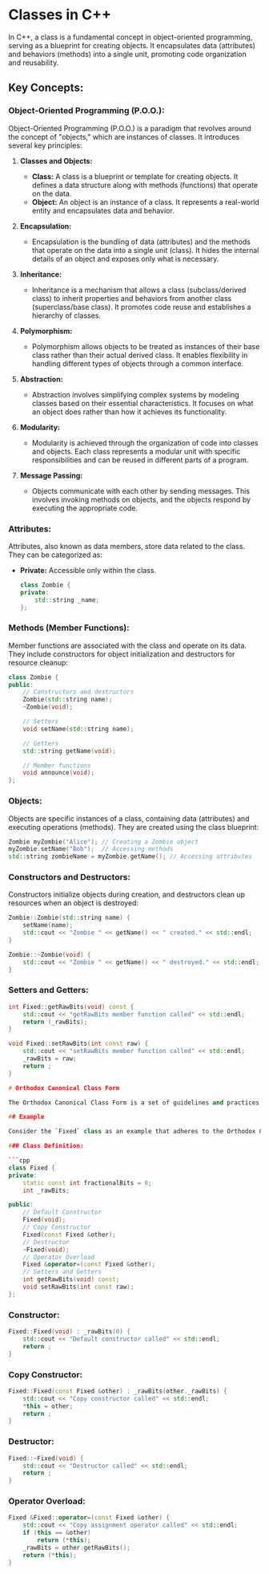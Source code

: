 # Classes in C++

In C++, a class is a fundamental concept in object-oriented programming, serving as a blueprint for creating objects. It encapsulates data (attributes) and behaviors (methods) into a single unit, promoting code organization and reusability.

## Key Concepts:

### Object-Oriented Programming (P.O.O.):

Object-Oriented Programming (P.O.O.) is a paradigm that revolves around the concept of "objects," which are instances of classes. It introduces several key principles:

1. **Classes and Objects:**
   - **Class:** A class is a blueprint or template for creating objects. It defines a data structure along with methods (functions) that operate on the data.
   - **Object:** An object is an instance of a class. It represents a real-world entity and encapsulates data and behavior.

2. **Encapsulation:**
   - Encapsulation is the bundling of data (attributes) and the methods that operate on the data into a single unit (class). It hides the internal details of an object and exposes only what is necessary.

3. **Inheritance:**
   - Inheritance is a mechanism that allows a class (subclass/derived class) to inherit properties and behaviors from another class (superclass/base class). It promotes code reuse and establishes a hierarchy of classes.

4. **Polymorphism:**
   - Polymorphism allows objects to be treated as instances of their base class rather than their actual derived class. It enables flexibility in handling different types of objects through a common interface.

5. **Abstraction:**
   - Abstraction involves simplifying complex systems by modeling classes based on their essential characteristics. It focuses on what an object does rather than how it achieves its functionality.

6. **Modularity:**
   - Modularity is achieved through the organization of code into classes and objects. Each class represents a modular unit with specific responsibilities and can be reused in different parts of a program.

7. **Message Passing:**
   - Objects communicate with each other by sending messages. This involves invoking methods on objects, and the objects respond by executing the appropriate code.

### Attributes:

Attributes, also known as data members, store data related to the class. They can be categorized as:

- **Private:** Accessible only within the class.

  ```cpp
  class Zombie {
  private:
      std::string _name;
  };
  ```

### Methods (Member Functions):

Member functions are associated with the class and operate on its data. They include constructors for object initialization and destructors for resource cleanup:

```cpp
class Zombie {
public:
    // Constructors and destructors
    Zombie(std::string name);
    ~Zombie(void);

    // Setters
    void setName(std::string name);

    // Getters
    std::string getName(void);

    // Member functions
    void announce(void);
};
```

### Objects:

Objects are specific instances of a class, containing data (attributes) and executing operations (methods). They are created using the class blueprint:

```cpp
Zombie myZombie("Alice"); // Creating a Zombie object
myZombie.setName("Bob");  // Accessing methods
std::string zombieName = myZombie.getName(); // Accessing attributes
```

### Constructors and Destructors:

Constructors initialize objects during creation, and destructors clean up resources when an object is destroyed:

```cpp
Zombie::Zombie(std::string name) {
    setName(name);
    std::cout << "Zombie " << getName() << " created." << std::endl;
}

Zombie::~Zombie(void) {
    std::cout << "Zombie " << getName() << " destroyed." << std::endl;
}
```

### Setters and Getters:

```cpp
int Fixed::getRawBits(void) const {
    std::cout << "getRawBits member function called" << std::endl;
    return (_rawBits);
}

void Fixed::setRawBits(int const raw) {
    std::cout << "setRawBits member function called" << std::endl;
    _rawBits = raw;
    return ;
}

# Orthodox Canonical Class Form

The Orthodox Canonical Class Form is a set of guidelines and practices often followed in C++ for designing classes. Adhering to these conventions helps ensure proper behavior in various scenarios, such as object creation, copying, assignment, and destruction. The three essential components of the Orthodox Canonical Class Form are the Destructor, the Copy Constructor, and the Copy Assignment Operator.

## Example

Consider the `Fixed` class as an example that adheres to the Orthodox Canonical Class Form. This class encapsulates a fixed-point number with a specified number of fractional bits.

### Class Definition:

```cpp
class Fixed {
private:
    static const int fractionalBits = 8;
    int _rawBits;

public:
    // Default Constructor
    Fixed(void);
    // Copy Constructor
    Fixed(const Fixed &other);
    // Destructor
    ~Fixed(void);
    // Operator Overload
    Fixed &operator=(const Fixed &other);
    // Setters and Getters
    int getRawBits(void) const;
    void setRawBits(int const raw);
};
```

### Constructor:

```cpp
Fixed::Fixed(void) : _rawBits(0) {
    std::cout << "Default constructor called" << std::endl;
    return ;
}
```

### Copy Constructor:

```cpp
Fixed::Fixed(const Fixed &other) : _rawBits(other._rawBits) {
    std::cout << "Copy constructor called" << std::endl;
    *this = other;
    return ;
}
```

### Destructor:

```cpp
Fixed::~Fixed(void) {
    std::cout << "Destructor called" << std::endl;
    return ;
}
```

### Operator Overload:

```cpp
Fixed &Fixed::operator=(const Fixed &other) {
    std::cout << "Copy assignment operator called" << std::endl;
    if (this == &other)
        return (*this);
    _rawBits = other.getRawBits();
    return (*this);
}

```
